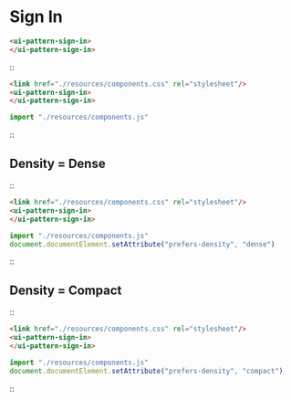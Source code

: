 <!--
type: page
title: Sign In
location: ./patterns/sign-in
layout: default
-->

# Sign In

```html
<ui-pattern-sign-in>
</ui-pattern-sign-in>
```

::
```html
<link href="./resources/components.css" rel="stylesheet"/>
<ui-pattern-sign-in>
</ui-pattern-sign-in>

```
```js
import "./resources/components.js"
```
::


## Density = Dense
::
```html
<link href="./resources/components.css" rel="stylesheet"/>
<ui-pattern-sign-in>
</ui-pattern-sign-in>
```
```js
import "./resources/components.js"
document.documentElement.setAttribute("prefers-density", "dense")
```
::

## Density = Compact
::
```html
<link href="./resources/components.css" rel="stylesheet"/>
<ui-pattern-sign-in>
</ui-pattern-sign-in>
```
```js
import "./resources/components.js"
document.documentElement.setAttribute("prefers-density", "compact")
```
::